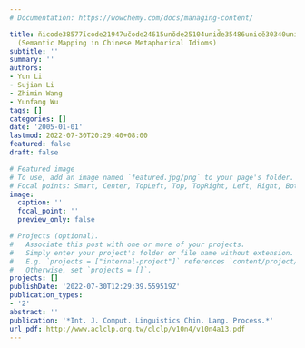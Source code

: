 ```yaml
---
# Documentation: https://wowchemy.com/docs/managing-content/

title: n̆icode38577ĭcode21947uc̆ode24615unŏde25104unid̆e35486unicĕ30340unicŏ35486unicod3̆2681unicode6̆144unicode5̆56
  (Semantic Mapping in Chinese Metaphorical Idioms)
subtitle: ''
summary: ''
authors:
- Yun Li
- Sujian Li
- Zhimin Wang
- Yunfang Wu
tags: []
categories: []
date: '2005-01-01'
lastmod: 2022-07-30T20:29:40+08:00
featured: false
draft: false

# Featured image
# To use, add an image named `featured.jpg/png` to your page's folder.
# Focal points: Smart, Center, TopLeft, Top, TopRight, Left, Right, BottomLeft, Bottom, BottomRight.
image:
  caption: ''
  focal_point: ''
  preview_only: false

# Projects (optional).
#   Associate this post with one or more of your projects.
#   Simply enter your project's folder or file name without extension.
#   E.g. `projects = ["internal-project"]` references `content/project/deep-learning/index.md`.
#   Otherwise, set `projects = []`.
projects: []
publishDate: '2022-07-30T12:29:39.559519Z'
publication_types:
- '2'
abstract: ''
publication: '*Int. J. Comput. Linguistics Chin. Lang. Process.*'
url_pdf: http://www.aclclp.org.tw/clclp/v10n4/v10n4a13.pdf
---
```

